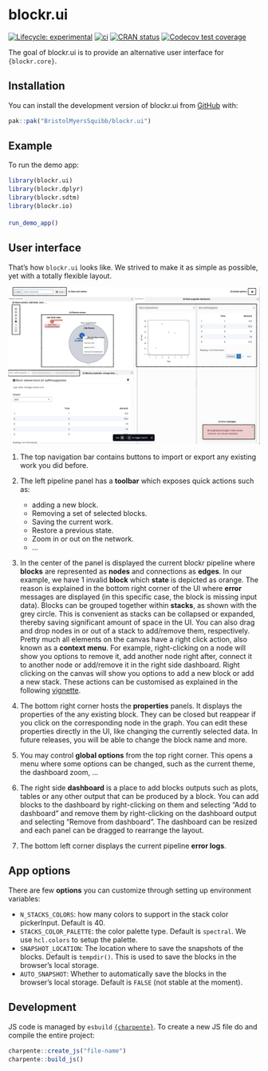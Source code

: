 
<!-- README.md is generated from README.Rmd. Please edit that file -->

# blockr.ui

<!-- badges: start -->

[![Lifecycle:
experimental](https://img.shields.io/badge/lifecycle-experimental-orange.svg)](https://lifecycle.r-lib.org/articles/stages.html#experimental)
[![ci](https://github.com/cynkra/blockr.ui/actions/workflows/ci.yml/badge.svg)](https://github.com/cynkra/blockr.ui/actions/workflows/ci.yml)
[![CRAN
status](https://www.r-pkg.org/badges/version/blockr.ui)](https://CRAN.R-project.org/package=blockr.ui)
[![Codecov test
coverage](https://codecov.io/gh/cynkra/blockr.ui/graph/badge.svg)](https://app.codecov.io/gh/cynkra/blockr.ui)
<!-- badges: end -->

The goal of blockr.ui is to provide an alternative user interface for
`{blockr.core}`.

## Installation

You can install the development version of blockr.ui from
[GitHub](https://github.com/) with:

``` r
pak::pak("BristolMyersSquibb/blockr.ui")
```

## Example

To run the demo app:

``` r
library(blockr.ui)
library(blockr.dplyr)
library(blockr.sdtm)
library(blockr.io)

run_demo_app()
```

## User interface

That’s how `blockr.ui` looks like. We strived to make it as simple as
possible, yet with a totally flexible layout.

![](./vignettes/figures/blockr-ui.png)

1)  The top navigation bar contains buttons to import or export any
    existing work you did before.

2)  The left pipeline panel has a **toolbar** which exposes quick
    actions such as:

    - adding a new block.
    - Removing a set of selected blocks.
    - Saving the current work.
    - Restore a previous state.
    - Zoom in or out on the network.
    - …

3)  In the center of the panel is displayed the current blockr pipeline
    where **blocks** are represented as **nodes** and connections as
    **edges**. In our example, we have 1 invalid **block** which
    **state** is depicted as orange. The reason is explained in the
    bottom right corner of the UI where **error** messages are displayed
    (in this specific case, the block is missing input data). Blocks can
    be grouped together within **stacks**, as shown with the grey
    circle. This is convenient as stacks can be collapsed or expanded,
    thereby saving significant amount of space in the UI. You can also
    drag and drop nodes in or out of a stack to add/remove them,
    respectively. Pretty much all elements on the canvas have a right
    click action, also known as a **context menu**. For example,
    right-clicking on a node will show you options to remove it, add
    another node right after, connect it to another node or add/remove
    it in the right side dashboard. Right clicking on the canvas will
    show you options to add a new block or add a new stack. These
    actions can be customised as explained in the following
    [vignette](app-modules.html).

4)  The bottom right corner hosts the **properties** panels. It displays
    the properties of the any existing block. They can be closed but
    reappear if you click on the corresponding node in the graph. You
    can edit these properties directly in the UI, like changing the
    currently selected data. In future releases, you will be able to
    change the block name and more.

5)  You may control **global options** from the top right corner. This
    opens a menu where some options can be changed, such as the current
    theme, the dashboard zoom, …

6)  The right side **dashboard** is a place to add blocks outputs such
    as plots, tables or any other output that can be produced by a
    block. You can add blocks to the dashboard by right-clicking on them
    and selecting “Add to dashboard” and remove them by right-clicking
    on the dashboard output and selecting “Remove from dashboard”. The
    dashboard can be resized and each panel can be dragged to rearrange
    the layout.

7)  The bottom left corner displays the current pipeline **error logs**.

## App options

There are few **options** you can customize through setting up
environment variables:

- `N_STACKS_COLORS`: how many colors to support in the stack color
  pickerInput. Default is 40.
- `STACKS_COLOR_PALETTE`: the color palette type. Default is `spectral`.
  We use `hcl.colors` to setup the palette.
- `SNAPSHOT_LOCATION`: The location where to save the snapshots of the
  blocks. Default is `tempdir()`. This is used to save the blocks in the
  browser’s local storage.
- `AUTO_SNAPSHOT`: Whether to automatically save the blocks in the
  browser’s local storage. Default is `FALSE` (not stable at the
  moment).

## Development

JS code is managed by `esbuild`
[`{charpente}`](https://github.com/RinteRface/charpente?tab=readme-ov-file#using-esbuild-and-mocha).
To create a new JS file do and compile the entire project:

``` r
charpente::create_js("file-name")
charpente::build_js()
```
